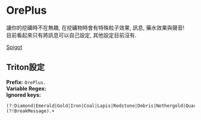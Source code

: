 # OrePlus

讓你的挖礦時不在無趣, 在挖礦物時會有特殊粒子效果, 訊息, 藥水效果與聲音! <br>
目前看起來只有將訊息可以自己設定, 其他設定目前沒有.

[Spigot](https://www.spigotmc.org/resources/%E2%AD%95-ore-plus-%E2%AD%90-%E2%9C%85-1-16-%E2%9C%85.90682/)

## Triton設定

**Prefix:** `OrePlus.`  
**Variable Regex:** ` `  
**Ignored keys:**

```
(?:Diamond|Emerald|Gold|Iron|Coal|Lapis|Redstone|Debris|Nethergold|Quartz)\.(?!BreakMessage).+
```

